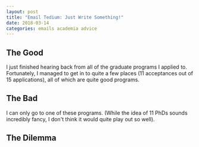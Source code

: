 ```yaml
---
layout: post
title: "Email Tedium: Just Write Something!"
date: 2018-03-14
categories: emails academia advice
---
```


## The Good

I just finished hearing back from all of the graduate programs I applied to.
Fortunately, I managed to get in to quite a few places (11 acceptances out
of 15 applications), all of which are quite good programs.

## The Bad

I can only go to one of these programs. (While the idea of 11 PhDs sounds
incredibly fancy, I don't think it would quite play out so well).

## The Dilemma


